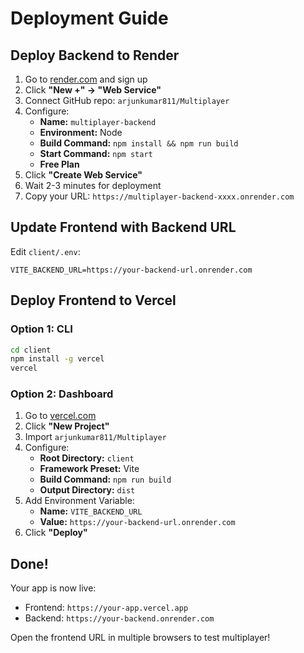 # Deployment Guide

## Deploy Backend to Render

1. Go to [render.com](https://render.com) and sign up
2. Click **"New +" → "Web Service"**
3. Connect GitHub repo: `arjunkumar811/Multiplayer`
4. Configure:
   - **Name:** `multiplayer-backend`
   - **Environment:** Node
   - **Build Command:** `npm install && npm run build`
   - **Start Command:** `npm start`
   - **Free Plan**
5. Click **"Create Web Service"**
6. Wait 2-3 minutes for deployment
7. Copy your URL: `https://multiplayer-backend-xxxx.onrender.com`

## Update Frontend with Backend URL

Edit `client/.env`:
```
VITE_BACKEND_URL=https://your-backend-url.onrender.com
```

## Deploy Frontend to Vercel

### Option 1: CLI
```bash
cd client
npm install -g vercel
vercel
```

### Option 2: Dashboard
1. Go to [vercel.com](https://vercel.com)
2. Click **"New Project"**
3. Import `arjunkumar811/Multiplayer`
4. Configure:
   - **Root Directory:** `client`
   - **Framework Preset:** Vite
   - **Build Command:** `npm run build`
   - **Output Directory:** `dist`
5. Add Environment Variable:
   - **Name:** `VITE_BACKEND_URL`
   - **Value:** `https://your-backend-url.onrender.com`
6. Click **"Deploy"**

## Done!

Your app is now live:
- Frontend: `https://your-app.vercel.app`
- Backend: `https://your-backend.onrender.com`

Open the frontend URL in multiple browsers to test multiplayer!
